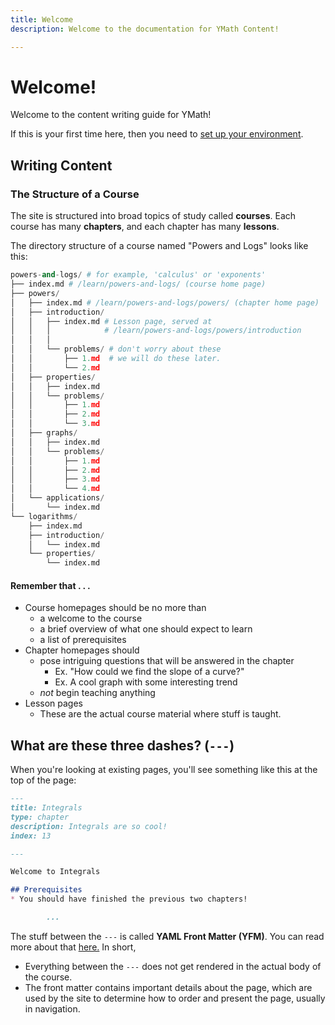 ```yaml
---
title: Welcome
description: Welcome to the documentation for YMath Content!

---
```


# Welcome!

Welcome to the content writing guide for YMath! 

If this is your first time here, then you need to [set up your environment](./readme.md).

## Writing Content

### The Structure of a Course

The site is structured into broad topics of study called **courses**. Each course has many **chapters**, and each chapter has many **lessons**.

The directory structure of a course named "Powers and Logs" looks like this:
```py
powers-and-logs/ # for example, 'calculus' or 'exponents'
├── index.md # /learn/powers-and-logs/ (course home page)
├── powers/
│   ├── index.md # /learn/powers-and-logs/powers/ (chapter home page)
│   ├── introduction/  
│   │   ├── index.md # Lesson page, served at 
│   │   │            # /learn/powers-and-logs/powers/introduction
│   │   │
│   │   └── problems/ # don't worry about these
│   │       ├── 1.md  # we will do these later.
│   │       └── 2.md
│   ├── properties/
│   │   ├── index.md
│   │   └── problems/
│   │       ├── 1.md
│   │       ├── 2.md
│   │       └── 3.md
│   ├── graphs/
│   │   ├── index.md
│   │   └── problems/
│   │       ├── 1.md
│   │       ├── 2.md
│   │       ├── 3.md
│   │       └── 4.md
│   └── applications/
│       └── index.md
└── logarithms/
    ├── index.md
    ├── introduction/
    │   └── index.md
    └── properties/
        └── index.md
```
#### Remember that . . .

* Course homepages should be no more than
	* a welcome to the course
	* a brief overview of what one should expect to learn
	* a list of prerequisites
* Chapter homepages should
	* pose intriguing questions that will be answered in the chapter
		* Ex. "How could we find the slope of a curve?"
		* Ex. A cool graph with some interesting trend
	* *not* begin teaching anything
* Lesson pages
	* These are the actual course material where stuff is taught.

## What are these three dashes? (`---`)
When you're looking at existing pages, you'll see something like this at the top of the page:
```markdown
---
title: Integrals
type: chapter
description: Integrals are so cool!
index: 13

---

Welcome to Integrals

## Prerequisites
* You should have finished the previous two chapters!

		...
```
The stuff between the `---` is called **YAML Front Matter (YFM)**. You can read more about that [here.](https://middlemanapp.com/basics/frontmatter/)
In short,
* Everything between the `---` does not get rendered in the actual body of the course.
* The front matter contains important details about the page, which are used by the site to determine how to order and present the page, usually in navigation.
<!--stackedit_data:
eyJoaXN0b3J5IjpbNjI1Mjk4ODY2LC0xMTg5MDUxMDIsMjAzNj
MzNTE0MCwxNjQ4MjY4ODgsNjY1Mzk2NjkwXX0=
-->